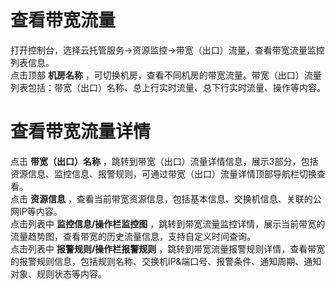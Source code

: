 # 查看带宽流量

打开控制台，选择云托管服务->资源监控->带宽（出口）流量，查看带宽流量监控列表信息。</br>
点击顶部 **机房名称** ，可切换机房，查看不同机房的带宽流量。带宽（出口）流量列表包括：带宽（出口）名称、总上行实时流量、总下行实时流量、操作等内容。

# 查看带宽流量详情
点击 **带宽（出口）名称** ，跳转到带宽（出口）流量详情信息，展示3部分，包括资源信息、监控信息、报警规则，可通过带宽（出口）流量详情顶部导航栏切换查看。</br>
点击 **资源信息** ，查看当前带宽资源信息，包括基本信息、交换机信息、关联的公网IP等内容。</br>
点击列表中 **监控信息/操作栏监控图** ，跳转到带宽流量监控详情，展示当前带宽的流量趋势图，查看带宽的历史流量信息，支持自定义时间查询。</br>
点击列表中 **报警规则/操作栏报警规则** ，跳转到带宽流量报警规则详情，查看带宽的报警规则信息，包括规则名称、交换机IP&端口号、报警条件、通知周期、通知对象、规则状态等内容。

